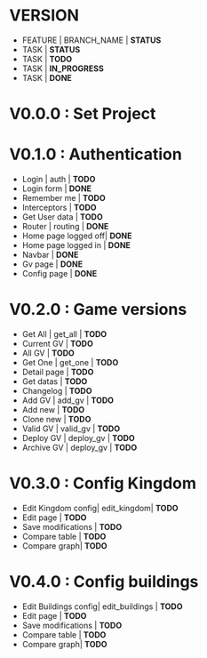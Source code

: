 # VERSION

 * FEATURE | BRANCH_NAME | **STATUS**
  * TASK | **STATUS**
  * TASK | **TODO**
  * TASK | **IN_PROGRESS**
  * TASK | **DONE**

# V0.0.0 : Set Project

# V0.1.0 : Authentication

 * Login | auth | **TODO**
  * Login form  | **DONE**
  * Remember me  | **TODO**
  * Interceptors | **TODO**
  * Get User data | **TODO**
 * Router | routing | **DONE**
  * Home page logged off| **DONE**
  * Home page logged in | **DONE**
  * Navbar | **DONE**
  * Gv page | **DONE**
  * Config page | **DONE**

# V0.2.0 : Game versions
 * Get All | get_all | **TODO**
  * Current GV  | **TODO**
  * All GV | **TODO**
 * Get One | get_one | **TODO**
  * Detail page | **TODO**
  * Get datas | **TODO**
  * Changelog | **TODO**
 * Add GV | add_gv | **TODO**
  * Add new | **TODO**
  * Clone new | **TODO**
 * Valid GV | valid_gv | **TODO**
 * Deploy GV | deploy_gv | **TODO**
 * Archive GV | deploy_gv | **TODO**

# V0.3.0 : Config Kingdom
 * Edit Kingdom config| edit_kingdom| **TODO**
  * Edit page | **TODO**
  * Save modifications | **TODO**
  * Compare table | **TODO**
  * Compare graph| **TODO**

# V0.4.0 : Config buildings
 * Edit Buildings config| edit_buildings | **TODO**
  * Edit page | **TODO**
  * Save modifications | **TODO**
  * Compare table | **TODO**
  * Compare graph| **TODO**